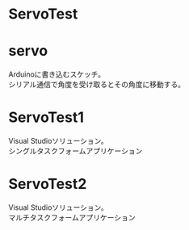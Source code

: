 # ServoTest

# servo
Arduinoに書き込むスケッチ。<br>
シリアル通信で角度を受け取るとその角度に移動する。

# ServoTest1
Visual Studioソリューション。<br>
シングルタスクフォームアプリケーション

# ServoTest2
Visual Studioソリューション。<br>
マルチタスクフォームアプリケーション
